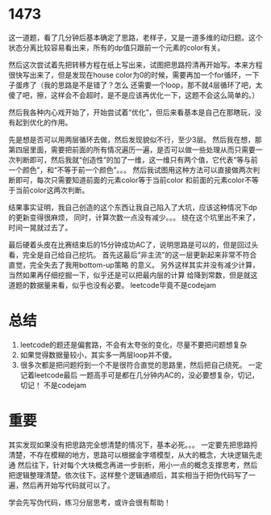 # 1473

这一道题，看了几分钟后基本确定了思路，老样子，又是一道多维的动归题。这个状态分离比较容易看出来，所有的dp值只跟前一个元素的color有关。

然后这次尝试着先把转移方程在纸上写出来，试图把思路捋清再开始写。本来方程很快写出来了，但是发现在house color为0的时候，需要再加一个for循环，一下子蛋疼了（我的思路是不是错了？怎么
还需要一个loop，那不就4层循环了吧，太傻了吧，擦，这样会不会超时，是不是应该再优化一下，这题不会这么简单的。）

然后我各种内心戏开始了，开始尝试着“优化”，但后来看基本是自己在那瞎玩，没有起到优化的作用。

先是想是否可以用两层循环去做，然后发现貌似不行，至少3层。
然后我在想，那第四层里面，需要把前面的所有情况遍历一遍，是否可以做一些处理从而只需要一次判断即可，然后我就“创造性”的加了一维，这一维只有两个值，它代表“等与前一个颜色”，和“不等于前一个颜色”。。。 然后我试图用这种方法可以直接做两次判断即可，每次只需要知道前面的元素color等于当前color
和前面的元素color不等于当前color这两次判断。 

结果事实证明，我自己创造的这个东西让我自己陷入了大坑，应该这种情况下dp的更新变得很麻烦，
同时，计算次数一点没有减少。。。 绕在这个坑里出不来了，时间一晃就过去了。

最后硬着头皮在比赛结束后的15分钟成功AC了，说明思路是可以的，但是回过头看，完全是自己给自己挖坑。 首先这最后“非主流”的这一层更新起来非常不符合直觉，完全失去了我用bottom-up策略
的意义。 另外这样其实并没有减少计算，当然如果再仔细挖掘一下，似乎还是可以把最内层的计算
给降到常数，但是就这道题的数据量来看，似乎也没有必要。 leetcode毕竟不是codejam

# 总结
1. leetcode的题还是偏套路，不会有太夸张的变化，尽量不要把问题想复杂
2. 如果觉得数据量较小，其实多一两层loop并不傻。
3. 很多次都是把问题捋到一个不是很符合直觉的思路里，然后把自己绕死。 一定记着leetcode最后
一题高手可是都在几分钟内AC的，没必要想复杂，切记，切记！ 不是codejam


# 重要
其实发现如果没有把思路完全想清楚的情况下，基本必死。。。
一定要先把思路捋清楚，不存在模糊的地方，思路可以根据金字塔模型，从大的概念，大块逻辑先走通
然后往下，针对每个大块概念再进一步剖析，用小一点的概念支撑思考，然后把逻辑整理清楚。依次往下。这样整个逻辑通顺后，其实相当于把伪代码写了一遍，然后再开始写代码就可以了。

学会先写伪代码，练习分层思考，或许会很有帮助！